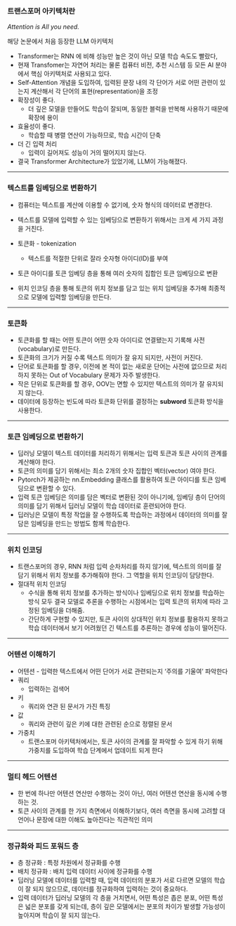 ### 트랜스포머 아키텍처란

*Attention is All you need.*

해당 논문에서 처음 등장한 LLM 아키텍처

- Transformer는 RNN 에 비해 성능만 높은 것이 아닌 모델 학습 속도도 빨랐다,
- 현재 Transfomer는 자연어 처리는 물론 컴퓨터 비전, 추천 시스템 등 모든 AI 분야에서 핵심 아키텍처로 사용되고 있다.
- Self-Attention 개념을 도입하여, 입력된 문장 내의 각 단어가 서로 어떤 관련이 있는지 계산해서 각 단어의 표현(representation)을 조정
- 확장성이 좋다.
    - 더 깊은 모델을 만들어도 학습이 잘되며, 동일한 블럭을 반복해 사용하기 때문에 확장에 용이
- 효율성이 좋다.
    - 학습할 때 병렬 연산이 가능하므로, 학습 시간이 단축
- 더 긴 입력 처리
    - 입력이 길어져도 성능이 거의 떨어지지 않는다.
- 결국 Transformer Architecture가 있었기에, LLM이 가능해졌다.

---

### 텍스트를 임베딩으로 변환하기

- 컴퓨터는 텍스트를 계산에 이용할 수 없기에, 숫자 형식의 데이터로 변경한다.
- 텍스트를 모델에 입력할 수 있는 임베딩으로 변환하기 위해서는 크게 세 가지 과정을 거친다.

- 토큰화 - tokenization
    - 텍스트를 적절한 단위로 잘라 숫자형 아이디(ID)를 부여
- 토큰 아이디를 토큰 임베딩 층을 통해 여러 숫자의 집합인 토큰 임베딩으로 변환
- 위치 인코딩 층을 통해 토큰의 위치 정보를 담고 있는 위치 임베딩을 추가해 최종적으로 모델에 입력할 임베딩을 만든다.

---

### 토큰화

- 토큰화를 할 때는 어떤 토큰이 어떤 숫자 아이디로 연결됐는지 기록해 사전(vocabulary)로 만든다.
- 토큰화의 크기가 커질 수록 텍스트 의미가 잘 유지 되지만, 사전이 커진다.
- 단어로 토큰화를 할 경우, 이전에 본 적이 없는 새로운 단어는 사전에 없으므로 처리하지 못하는 Out of Vocabulary 문제가 자주 발생한다.
- 작은 단위로 토큰화를 할 경우, OOV는 면할 수 있지만 텍스트의 의미가 잘 유지되지 않는다.
- 데이터에 등장하는 빈도에 따라 토큰화 단위를 결정하는 **subword** 토큰화 방식을 사용한다.

---

### 토큰 임베딩으로 변환하기

- 딥러닝 모델이 텍스트 데이터를 처리하기 위해서는 입력 토큰과 토큰 사이의 관계를 계산해야 한다.
- 토큰의 의미를 담기 위해서는 최소 2개의 숫자 집합인 벡터(vector) 여야 한다.
- Pytorch가 제공하는 nn.Embedding 클래스를 활용하여 토큰 아이디를 토큰 임베딩으로 변환할 수 있다.
- 입력 토큰 임베딩은 의미를 담은 벡터로 변환된 것이 아니기에, 임베딩 층이 단어의 의미를 담기 위해서 딥러닝 모델이 학습 데이터로 훈련되어야 한다.
- 딥러닝은 모델이 특정 작업을 잘 수행하도록 학습하는 과정에서 데이터의 의미를 잘 담은 임베딩을 만드는 방법도 함께 학습한다.

---

### 위치 인코딩

- 트랜스포머의 경우, RNN 처럼 입력 순차처리를 하지 않기에, 텍스트의 의미를 잘 담기 위해서 위치 정보를 추가해줘야 한다. 그 역할을 위치 인코딩이 담당한다.
- 절대적 위치 인코딩
    - 수식을 통해 위치 정보를 추가하는 방식이나 임베딩으로 위치 정보를 학습하는 방식 모두 결국 모델로 추론을 수행하는 시점에서는 입력 토큰의 위치에 따라 고정된 임베딩을 더해줌.
    - 간단하게 구현할 수 있지만, 토큰 사이의 상대적인 위치 정보를 활용하지 못하고 학습 데이터에서 보기 어려웠던 긴 텍스트를 추론하는 경우에 성능이 떨어진다.

---

### 어텐션 이해하기

- 어텐션 - 입력한 텍스트에서 어떤 단어가 서로 관련되는지 ‘주의를 기울여’ 파악한다
- 쿼리
    - 입력하는 검색어
- 키
    - 쿼리와 연관 된 문서가 가진 특징
- 값
    - 쿼리와 관련이 깊은 키에 대한 관련된 순으로 정렬된 문서
- 가중치
    - 트랜스포머 아키텍처에서는, 토큰 사이의 관계를 잘 파악할 수 있게 하기 위해 가중치를 도입하여 학습 단계에서 업데이트 되게 한다

---

### 멀티 헤드 어텐션

- 한 번에 하나만 어텐션 연산만 수행하는 것이 아닌, 여러 어텐션 연산을 동시에 수행하는 것.
- 토큰 사이의 관계를 한 가지 측면에서 이해하기보다, 여러 측면을 동시에 고려할 대 언어나 문장에 대한 이해도 높아진다는 직관적인 의미

---

### 정규화와 피드 포워드 층

- 층 정규화 : 특정 차원에서 정규화를 수행
- 배치 정규화 : 배치 입력 데이터 사이에 정규화를 수행
- 딥러닝 모델에 데이터를 입력할 때, 입력 데이터의 분포가 서로 다르면 모델의 학습이 잘 되지 않으므로, 데이터를 정규화하여 입력하는 것이 중요하다.
- 입력 데이터가 딥러닝 모델의 각 층을 거치면서, 어떤 특성은 좁은 분포, 어떤 특성은 넓은 분포를 갖게 되는데, 층이 깊은 모델에서는 분포의 차이가 발생할 가능성이 높아지며 학습이 잘 되지 않는다.

